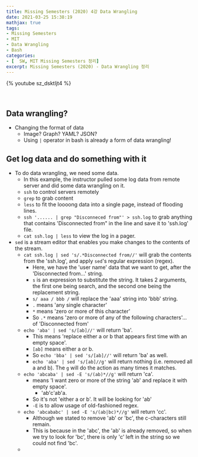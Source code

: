 ```yaml
---
title: Missing Semesters (2020) 4강 Data Wrangling
date: 2021-03-25 15:38:19
mathjax: true
tags: 
- Missing Semesters
- MIT
- Data Wrangling
- Bash
categories: 
- [  SW, MIT Missing Semesters 정리]
excerpt: Missing Semesters (2020) - Data Wrangling 정리
---
```


{% youtube sz_dsktIjt4 %}

&nbsp;

## Data wrangling?

- Changing the format of data
  - Image? Graph? YAML? JSON?
  - Using `|` operator in bash is already a form of data wrangling!

## Get log data and do something with it

- To do data wrangling, we need some data.
  - In this example, the instructor pulled some log data from remote server and did some data wrangling on it.
  - `ssh` to control servers remotely
  - `grep` to grab content
  - `less` to fit the loooong data into a single page, instead of flooding lines.
  - `ssh '...... | grep "Disconneced from"' > ssh.log` to grab anything that contains 'Disconnected from" in the line and save it to 'ssh.log' file.
  - `cat ssh.log | less` to view the log in a pager.
- `sed` is a stream editor that enables you make changes to the contents of the stream.
  - `cat ssh.log | sed 's/.*Disconnected from//'` will grab the contents from the 'ssh.log', and apply `sed`'s regular expression (regex).
    - Here, we have the 'user name' data that we want to get, after the 'Disconnected from...' string.
    - `s` is an expression to substitute the string. It takes 2 arguments, the first one being search, and the second one being the replacement string.
    - `s/ aaa / bbb /` will replace the 'aaa' string into 'bbb' string.
    - `.` means 'any single character'
    - `*` means 'zero or more of this character'
    - So `.*` means 'zero or more of any of the following characters'... of 'Disconnected from'
  - `echo 'aba' | sed 's/[ab]//'` will return 'ba'.
    - This means 'replace either a or b that appears first time with an empty space'.
    - `[ab]` means either a or b.
    - So `echo 'bba' | sed 's/[ab]//'` will return 'ba' as well.
    - `echo 'aba' | sed 's/[ab]//g'` will return nothing (i.e. removed all a and b). The `g` will do the action as many times it matches.
  - `echo 'abcaba' | sed -E 's/(ab)*//g'` will return 'ca'.
    - means 'I want zero or more of the string 'ab' and replace it with empty space'.
      - 'ab'c'ab'a.
    - So it's not 'either a or b'. It will be looking for 'ab'
    - `-E` is to allow usage of old-fashioned regex. 
  - `echo 'abcababc' | sed -E 's/(ab|bc)*//g'` will return 'cc'.
    - Although we stated to remove 'ab' or 'bc', the c-characters still remain.
    - This is because in the 'abc', the 'ab' is already removed, so when we try to look for 'bc', there is only 'c' left in the string so we could not find 'bc'.
  - 